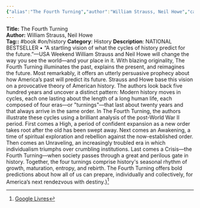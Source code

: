 ```yaml
---
{"alias":"The Fourth Turning","author":"William Strauss, Neil Howe","category":"History","publisher":"Crown","publish":"2009-01-16","pages":400,"isbn":"0307485056 9780307485052","cover_url":"https://books.google.com/books/content?id=d8bBFGJq79sC&printsec=frontcover&img=1&zoom=1&edge=curl&source=gbs_api","status":"unread","created":"2023-02-24T16:37:26.468+01:00","dg-publish":true,"permalink":"/sources/contents/william-strauss-neil-howe-the-fourth-turning/","dgPassFrontmatter":true,"updated":"2023-04-20T12:41:44.077+02:00"}
---
```


**Title:** The Fourth Turning  
**Author:** William Strauss, Neil Howe  
**Tag::** #book #on/history 
**Category**: History
**Description**: NATIONAL BESTSELLER • “A startling vision of what the cycles of history predict for the future.”—USA Weekend William Strauss and Neil Howe will change the way you see the world—and your place in it. With blazing originality, The Fourth Turning illuminates the past, explains the present, and reimagines the future. Most remarkably, it offers an utterly persuasive prophecy about how America’s past will predict its future. Strauss and Howe base this vision on a provocative theory of American history. The authors look back five hundred years and uncover a distinct pattern: Modern history moves in cycles, each one lasting about the length of a long human life, each composed of four eras—or "turnings"—that last about twenty years and that always arrive in the same order. In The Fourth Turning, the authors illustrate these cycles using a brilliant analysis of the post-World War II period. First comes a High, a period of confident expansion as a new order takes root after the old has been swept away. Next comes an Awakening, a time of spiritual exploration and rebellion against the now-established order. Then comes an Unraveling, an increasingly troubled era in which individualism triumphs over crumbling institutions. Last comes a Crisis—the Fourth Turning—when society passes through a great and perilous gate in history. Together, the four turnings comprise history's seasonal rhythm of growth, maturation, entropy, and rebirth. The Fourth Turning offers bold predictions about how all of us can prepare, individually and collectively, for America’s next rendezvous with destiny.}[^1]

[^1]: [Google Livres](https://books.google.fr/)
